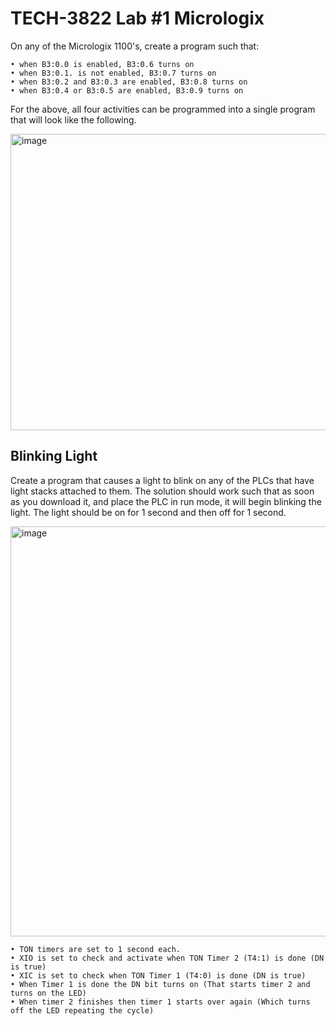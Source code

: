 # TECH-3822 Lab #1 Micrologix
On any of the Micrologix 1100's, create a program such that:

	• when B3:0.0 is enabled, B3:0.6 turns on
	• when B3:0.1. is not enabled, B3:0.7 turns on
	• when B3:0.2 and B3:0.3 are enabled, B3:0.8 turns on
	• when B3:0.4 or B3:0.5 are enabled, B3:0.9 turns on
For the above, all four activities can be programmed into a single program that will look like the following.

<img width="849" height="474" alt="image" src="https://github.com/user-attachments/assets/f11ab04e-48ae-4d9f-b2e0-108a30924624" />

## Blinking Light

Create a program that causes a light to blink on any of the PLCs that have light stacks attached to them. The solution should work such that as soon as you download it, and place the PLC in run mode, it will begin blinking the light. The light should be on for 1 second and then off for 1 second.

<img width="1650" height="656" alt="image" src="https://github.com/user-attachments/assets/13c2abf6-cf92-4434-ad50-deace3a6ef63" />


	• TON timers are set to 1 second each.
	• XIO is set to check and activate when TON Timer 2 (T4:1) is done (DN is true)
	• XIC is set to check when TON Timer 1 (T4:0) is done (DN is true)
	• When Timer 1 is done the DN bit turns on (That starts timer 2 and turns on the LED)
	• When timer 2 finishes then timer 1 starts over again (Which turns off the LED repeating the cycle)


